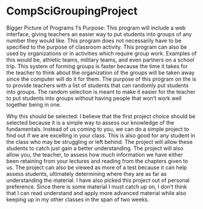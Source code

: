 # CompSciGroupingProject
Bigger Picture of Programs 1’s Purpose:
This program will include a web interface, giving teachers an easier way to put students into groups of any number they would like. This program does not necessarily have to be specified to the purpose of classroom activity. This program can also be used by organizations or in activities which require group work. Examples of this would be, athletic teams, military teams, and even partners on a school trip. This system of forming groups is faster because the time it takes for the teacher to think about the organization of the groups will be taken away since the computer will do it for them. The purpose of this program on the is to provide teachers with a list of students that can randomly put students into groups. The random selection is meant to make it easier for the teacher to put students into groups without having people that won’t work well together being in one. 

Why this should be selected:
I believe that the first project choice should be selected because it is a simple way to assess our knowledge of the fundamentals. Instead of us coming to you, we can do a simple project to find out if we are excelling in your class. This is also good for any student in the class who may be struggling or left behind. The project will allow these students to catch just gain a better understanding. The project will also allow you, the teacher, to assess how much information we have either been retaining from your lectures and reading from the chapters given to us. The project can also be viewed as more of a test because it can help assess students, ultimately determining where they are as far as understanding the material. I have also picked this project out of personal preference. Since there is some material I must catch up on, I don’t think that I can read understand and apply more advanced material while also keeping up in my other classes in the span of two weeks.
